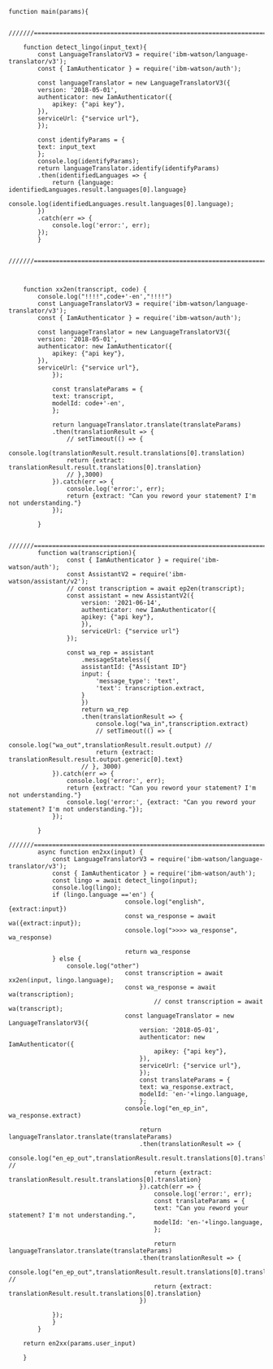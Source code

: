     function main(params){

        ///////==========================================================================///////

        function detect_lingo(input_text){
            const LanguageTranslatorV3 = require('ibm-watson/language-translator/v3');
            const { IamAuthenticator } = require('ibm-watson/auth');

            const languageTranslator = new LanguageTranslatorV3({
            version: '2018-05-01',
            authenticator: new IamAuthenticator({
                apikey: {"api key"},
            }),
            serviceUrl: {"service url"},
            });

            const identifyParams = {
            text: input_text
            };
            console.log(identifyParams);
            return languageTranslator.identify(identifyParams)
            .then(identifiedLanguages => {
                return {language: identifiedLanguages.result.languages[0].language}
                console.log(identifiedLanguages.result.languages[0].language);
            })
            .catch(err => {
                console.log('error:', err);
            });
            }

        ///////==========================================================================///////



        function xx2en(transcript, code) {
            console.log("!!!!",code+'-en',"!!!!")
            const LanguageTranslatorV3 = require('ibm-watson/language-translator/v3');
            const { IamAuthenticator } = require('ibm-watson/auth');

            const languageTranslator = new LanguageTranslatorV3({
            version: '2018-05-01',
            authenticator: new IamAuthenticator({
                apikey: {"api key"},
            }),
            serviceUrl: {"service url"},
                });

                const translateParams = {
                text: transcript,
                modelId: code+'-en',
                };

                return languageTranslator.translate(translateParams)
                .then(translationResult => {
                    // setTimeout(() => {
                    console.log(translationResult.result.translations[0].translation)
                    return {extract: translationResult.result.translations[0].translation}
                    // },3000)  
                }).catch(err => {
                    console.log('error:', err);
                    return {extract: "Can you reword your statement? I'm not understanding."}
                });

            }

            ///////==========================================================================///////
            function wa(transcription){    
                    const { IamAuthenticator } = require('ibm-watson/auth');
                    const AssistantV2 = require('ibm-watson/assistant/v2');
                    // const transcription = await ep2en(transcript);
                    const assistant = new AssistantV2({
                        version: '2021-06-14',
                        authenticator: new IamAuthenticator({
                        apikey: {"api key"},
                        }),      
                        serviceUrl: {"service url"}
                    });

                    const wa_rep = assistant
                        .messageStateless({
                        assistantId: {"Assistant ID"}
                        input: {
                            'message_type': 'text',
                            'text': transcription.extract,
                        }
                        })
                        return wa_rep
                        .then(translationResult => {
                            console.log("wa_in",transcription.extract)
                            // setTimeout(() => {
                            console.log("wa_out",translationResult.result.output) //
                            return {extract: translationResult.result.output.generic[0].text}
                        // }, 3000)
                }).catch(err => {
                    console.log('error:', err);
                    return {extract: "Can you reword your statement? I'm not understanding."}
                    console.log('error:', {extract: "Can you reword your statement? I'm not understanding."});
                });

            }
            ///////==========================================================================///////
            async function en2xx(input) {
                const LanguageTranslatorV3 = require('ibm-watson/language-translator/v3');
                const { IamAuthenticator } = require('ibm-watson/auth');
                const lingo = await detect_lingo(input);
                console.log(lingo);
                if (lingo.language =='en') {   
                                    console.log("english", {extract:input})
                                    const wa_response = await wa({extract:input});
                                    console.log(">>>> wa_response", wa_response)

                                    return wa_response
                } else {
                    console.log("other")
                                    const transcription = await xx2en(input, lingo.language);
                                    const wa_response = await wa(transcription);
                                            // const transcription = await wa(transcript);
                                    const languageTranslator = new LanguageTranslatorV3({
                                        version: '2018-05-01',
                                        authenticator: new IamAuthenticator({
                                            apikey: {"api key"},
                                        }),
                                        serviceUrl: {"service url"},
                                        });
                                        const translateParams = {
                                        text: wa_response.extract,
                                        modelId: 'en-'+lingo.language,
                                        };
                                    console.log("en_ep_in", wa_response.extract)

                                        return languageTranslator.translate(translateParams)
                                        .then(translationResult => {
                                            console.log("en_ep_out",translationResult.result.translations[0].translation) //
                                            return {extract: translationResult.result.translations[0].translation}
                                        }).catch(err => {
                                            console.log('error:', err);
                                            const translateParams = {
                                            text: "Can you reword your statement? I'm not understanding.",
                                            modelId: 'en-'+lingo.language,
                                            };

                                            return languageTranslator.translate(translateParams)
                                        .then(translationResult => {
                                            console.log("en_ep_out",translationResult.result.translations[0].translation) //
                                            return {extract: translationResult.result.translations[0].translation}
                                        })

                });                   
                }
            }

        return en2xx(params.user_input)

        }
